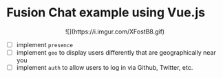# Fusion Chat example using Vue.js

<center>![](https://i.imgur.com/XFostB8.gif)</center>

- [ ] implement `presence`
- [ ] implement `geo` to display users differently that are geographically near you
- [ ] implement `auth` to allow users to log in via Github, Twitter, etc.
